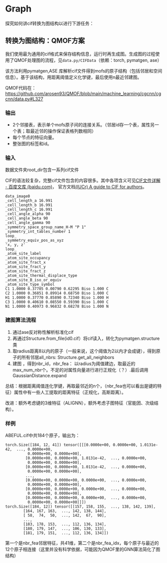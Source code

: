 # Graph

探究如何讲cif转换为图结构以进行下游任务：

## 转换为图结构：QMOF方案

我们使用最为通用的cif格式来保存结构信息，运行时再生成图。生成图的过程使用了QMOF处理图的流程，见`data.py/CIFData`（依赖：torch, pymatgen, ase）

该方法利用pymatgen,ASE 库解析cif文件得到mofs的原子结构（包括邻居和空间信息）。基于该结构，用距离阈值定义化学键，最后使用n最近邻建图。

QMOF代码在：https://github.com/arosen93/QMOF/blob/main/machine_learning/cgcnn/cgcnn/data.py#L327

### 输出

- 2个邻接表，表示单个mofs原子间的连接关系。（邻居id存一个表，属性另一个表；取最近邻的操作保证表格列数相同）
- 每个节点的特征向量。
- 整张图的标签和id。

### 输入

数据文件夹root_dir包含一系列cif文件

CIF的语法较复杂，完整cif文件包含的内容很多。其中各项含义可见[CIF文件详解 - 百度文库 (baidu.com)](https://wenku.baidu.com/view/7d6aae12580216fc710afd11.html)， 官方文档[(IUCr) A guide to CIF for authors](https://www.iucr.org/resources/cif/documentation/cifguide)。

```
data_image0
_cell_length_a 16.991
_cell_length_b 16.991
_cell_length_c 16.991
_cell_angle_alpha 90
_cell_angle_beta 90
_cell_angle_gamma 90
_symmetry_space_group_name_H-M "P 1"
_symmetry_int_tables_number 1
loop_
_symmetry_equiv_pos_as_xyz
'x, y, z'
loop_
_atom_site_label
_atom_site_occupancy
_atom_site_fract_x
_atom_site_fract_y
_atom_site_fract_z
_atom_site_thermal_displace_type
_atom_site_B_iso_or_equiv
_atom_site_type_symbol
C1 1.0000 0.37705 0.00790 0.62295 Biso 1.000 C
C2 1.0000 0.36851 0.89914 0.68750 Biso 1.000 C
H1 1.0000 0.37770 0.85890 0.72340 Biso 1.000 H
C3 1.0000 0.40610 0.08550 0.59390 Biso 1.000 C
N1 1.0000 0.40973 0.96832 0.68278 Biso 1.000 N
```

### 建图算法流程

1. 通过ase反对称性解析标准化cif
2. 再通过Structure.from_file(id0.cif）将cif读入，转化为pymatgen.structure类
3. 取radius距离8以内的原子（一般来说，这个阈值为2以内才会成键），得到原子的所有邻居all_nbrs: Structure.get_all_neighbors
4. 建图 ，得到nbr_id，nbr_fea： 以radius为阈值建边，取最近的max_num_nbr个。不足的对属性向量进行进行正规化（？）.最后调用GaussianDistance.expand

总结：根据距离阈值连化学键，再取最邻近的n个，（nbr_fea也可以看出是键的特征）属性中有一些人工提取的距离特征（正规化，高斯距离）。

改进：额外考虑键的3维特征（ALIGNN），额外考虑子图特征（官能团、次级结构）。

### 样例

ABEFUL.cif中共184个原子，输出为：

```
torch.Size([184, 12, 41]) tensor([[[0.0000e+00, 0.0000e+00, 1.0131e-42,  ..., 0.0000e+00,
          0.0000e+00, 0.0000e+00],
         [0.0000e+00, 0.0000e+00, 1.0131e-42,  ..., 0.0000e+00,
          0.0000e+00, 0.0000e+00],
         [0.0000e+00, 0.0000e+00, 1.0131e-42,  ..., 0.0000e+00,
          0.0000e+00, 0.0000e+00],
         ...,
         [0.0000e+00, 0.0000e+00, 0.0000e+00,  ..., 0.0000e+00,
          0.0000e+00, 0.0000e+00],
         [0.0000e+00, 0.0000e+00, 0.0000e+00,  ..., 0.0000e+00,
          0.0000e+00, 0.0000e+00],
         [0.0000e+00, 0.0000e+00, 0.0000e+00,  ..., 0.0000e+00,
          0.0000e+00, 0.0000e+00]]])
torch.Size([184, 12]) tensor([[157, 158, 155,  ..., 138, 142, 139],
        [164, 167, 163,  ..., 142, 138, 144],
        [ 58,  74,  50,  ..., 142,  67,  90],
        ...,
        [183, 178, 153,  ..., 112, 136, 134],
        [180, 179, 147,  ..., 106, 130, 133],
        [181, 179, 151,  ..., 112, 136, 134]])
```

第一个是nbr_fea邻居特征，共41维，第二个是nbr_fea_idx，每个原子与最近的12个原子相连接（这里并没有科学依据，可能因为QMOF里的GNN算法简化了图结构）